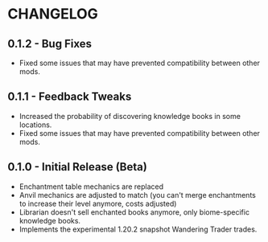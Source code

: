 # CHANGELOG

## 0.1.2 - Bug Fixes

- Fixed some issues that may have prevented compatibility between other mods.

## 0.1.1 - Feedback Tweaks

- Increased the probability of discovering knowledge books in some locations.
- Fixed some issues that may have prevented compatibility between other mods.

## 0.1.0 - Initial Release (Beta)

- Enchantment table mechanics are replaced
- Anvil mechanics are adjusted to match (you can't merge enchantments to increase their level anymore, costs adjusted)
- Librarian doesn't sell enchanted books anymore, only biome-specific knowledge books.
- Implements the experimental 1.20.2 snapshot Wandering Trader trades.

